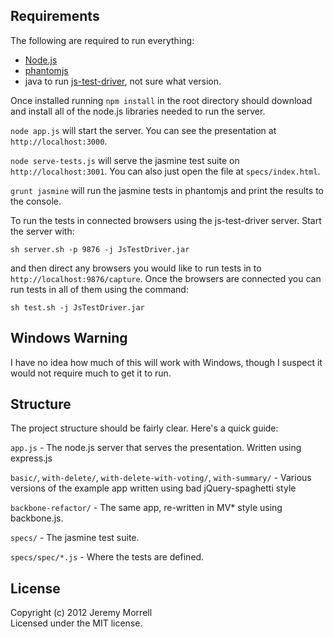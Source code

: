 

## Requirements

The following are required to run everything:

* [Node.js](http://nodejs.org/)
* [phantomjs](http://phantomjs.org/)
* java to run [js-test-driver](http://code.google.com/p/js-test-driver/), not sure what version.

Once installed running `npm install` in the root directory should download and 
install all of the node.js libraries needed to run the server.

`node app.js` will start the server. You can see the presentation at `http://localhost:3000`. 

`node serve-tests.js` will serve the jasmine test suite on `http://localhost:3001`. You can 
also just open the file at `specs/index.html`.

`grunt jasmine` will run the jasmine tests in phantomjs and print the results to the console.

To run the tests in connected browsers using the js-test-driver server. Start the server 
with:

```
sh server.sh -p 9876 -j JsTestDriver.jar
```

and then direct any browsers you would like to run tests in to `http://localhost:9876/capture`.
Once the browsers are connected you can run tests in all of them using the command:

```
sh test.sh -j JsTestDriver.jar
```

## Windows Warning

I have no idea how much of this will work with Windows, though I suspect it would not require much to get it to run.

## Structure

The project structure should be fairly clear. Here's a quick guide:

`app.js` - The node.js server that serves the presentation. Written using express.js

`basic/`, `with-delete/`, `with-delete-with-voting/`, `with-summary/` - Various versions of 
the example app written using bad jQuery-spaghetti style

`backbone-refactor/` - The same app, re-written in MV* style using backbone.js.

`specs/` - The jasmine test suite.

`specs/spec/*.js` - Where the tests are defined.

## License
Copyright (c) 2012 Jeremy Morrell  
Licensed under the MIT license.
